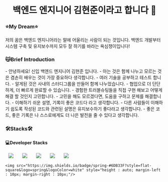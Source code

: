 <h1 align="center"> 백엔드 엔지니어 김현준이라고 합니다 👋 </h1>

<h3>⭐️My Dream⭐️</h3>
저의 꿈은 백엔드 엔지니어라는 말에 어울리는 사람이 되는 것입니다. 
백엔드 개발부터 시스템 구축 및 유지보수까지 모두 잘 하기를 바라는 욕심쟁이입니다! 

<h3>😽Brief Introduction</h3>
- 안녕하세요! 신입 백엔드 엔지니어 김현준 입니다.
- 아는 것은 함께 나누고 모르는 것은 겸손히 배우는 것이 가장 중요하다 생각합니다.
    - 여러 기술을 공부하고 테스트 합니다.
    - 알게된 것은 사내의 스터디그룹을 만들어 함께 나누었습니다.
- 협업으로 더 단단하게, 더 빠르게 완료할 수 있습니다.
    - 경험한 트러블슈팅들을 직접 구현 해보고 어떻게 해결 할 것인지 고민합니다.
    - 고민을 해도 모르겠다면, 도움을 구하고 문제를 해결합니다.
- 이해하기 쉬운 설명, 기록이 좋은 코드다 라고 생각합니다.
    - 다른 사람들이 이해하기 쉽도록 작성된 코드와 관련된 설명은 유지보수하기 좋다라고 생각합니다.
    - 좋은 코드, 좋은 기록은 나 스스로에게도 더 나은 발전을 줄 수 있다고 생각합니다.

<h3>🛠️Stacks🛠️</h3>
<div>
  <h4>💻Developer Stacks</h4>
  <div>
      <img src="https://img.shields.io/badge/Java-007396?style=flat-square&logo=Java&logoColor=white" style="height : auto; margin-left : 10px; margin-right : 10px;"/></a>&nbsp;
      <img src="https://img.shields.io/badge/spring-#6DB33F?style=flat-square&logo=Spring&logoColor=white" style="height : auto; margin-left : 10px; margin-right : 10px;"/></a>&nbsp;
      <img src="https://img.shields.io/badge/springboot-#6DB33F?style=flat-square&logo=SpringBoot&logoColor=white" style="height : auto; margin-left : 10px; margin-right : 10px;"/></a>&nbsp;
      <img src="https://img.shields.io/badge/springsecurity-#6DB33F?style=flat-square&logo=springsecurity&logoColor=white" style="height : auto; margin-left : 10px; margin-right : 10px;"/></a>&nbsp;
      <img src="https://img.shields.io/badge/JPA?style=flat-square&logo=JPA&logoColor=white" style="height : auto; margin-left : 10px; margin-right : 10px;"/></a>&nbsp;

    
    <img src="https://img.shields.io/badge/spring-#6DB33F?style=flat-square&logo=spring&logoColor=white" style="height : auto; margin-left : 10px; margin-right : 10px;"/>
  </div>

  
</div>
